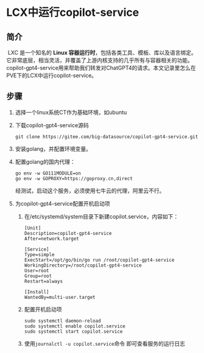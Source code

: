 # LCX中运行copilot-service

## 简介

​		LXC 是一个知名的 **Linux 容器运行时**，包括各类工具、模板、库以及语言绑定。 它非常底层，相当灵活，并覆盖了上游内核支持的几乎所有与容器相关的功能。copilot-gpt4-service用来帮助我们转发对ChatGPT4的请求。本文记录里怎么在PVE下的LCX中运行copilot-service。

<!--more-->

## 步骤

1. 选择一个linux系统CT作为基础环境，如ubuntu

2. 下载copilot-gpt4-service源码

   ```shell
   git clone https://gitee.com/big-datasource/copilot-gpt4-service.git
   ```

3. 安装golang，并配置环境变量。

4. 配置golang的国内代理：

   ```shell
   go env -w GO111MODULE=on
   go env -w GOPROXY=https://goproxy.cn,direct
   ```

   经测试，启动这个服务，必须使用七牛云的代理，阿里云不行。

5. 为copilot-gpt4-service配置开机启动项

   1. 在/etc/systemd/system目录下新建copilot.service，内容如下：

      ```shell
      [Unit]
      Description=copilot-gpt4-service
      After=network.target
       
      [Service]
      Type=simple
      ExecStart=/opt/go/bin/go run /root/copilot-gpt4-service
      WorkingDirectory=/root/copilot-gpt4-service
      User=root
      Group=root
      Restart=always
      
      [Install]
      WantedBy=multi-user.target
      ```

   2. 配置开机启动项

      ```shell
      sudo systemctl daemon-reload
      sudo systemctl enable copilot.service
      sudo systemctl start copilot.service
      ```

   3. 使用`journalctl -u copilot.service`命令 即可查看服务的运行日志